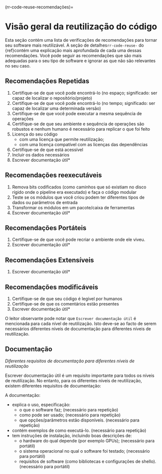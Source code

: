 (rr-code-reuse-recomendações)=
# Visão geral da reutilização do código

Esta seção contém uma lista de verificações de recomendações para tornar seu software mais reutilizável. A seção de detalhes`rr-code-reuse-` do {ref}contém uma explicação mais aprofundada de cada uma dessas recomendações. Você pode seguir as recomendações que são mais adequadas para o seu tipo de software e ignorar as que não são relevantes no seu caso.

## Recomendações Repetidas

1. Certifique-se de que você pode encontrá-lo (no espaço; significado: ser capaz de localizar o repositório/projeto)
1. Certifique-se de que você pode encontrá-lo (no tempo; significado: ser capaz de localizar uma determinada versão)
1. Certifique-se de que você pode executar a mesma sequência de operações
1. Certifique-se de que seu ambiente e sequência de operações são robustos e nenhum humano é necessário para replicar o que foi feito
1. Licença do seu código
    - com uma licença que permite reutilização;
    - com uma licença compatível com as licenças das dependências
1. Certifique-se de que está acessível
1. Incluir os dados necessários
1. Escrever documentação útil*

## Recomendações reexecutáveis

1. Remova bits codificados (como caminhos que só existiam no disco rígido onde o pipeline era executado) e faça o código modular
1. Teste se os módulos que você criou podem ter diferentes tipos de dados ou parâmetros de entrada
1. Transformar os módulos em um pacote/caixa de ferramentas
1. Escrever documentação útil*

## Recomendações Portáteis
1. Certifique-se de que você pode recriar o ambiente onde ele viveu.
1. Escrever documentação útil*

## Recomendações Extensíveis
1. Escrever documentação útil*

## Recomendações modificáveis
1. Certifique-se de que seu código é legível por humanos
1. Certifique-se de que os comentários estão presentes
1. Escrever documentação útil*

O leitor observante pode notar que `Escrever documentação útil` é mencionada para cada nível de reutilização. Isto deve-se ao facto de serem necessários diferentes níveis de documentação para diferentes níveis de reutilização.

## Documentação

*Diferentes requisitos de documentação para diferentes níveis de reutilização*

Escrever documentação útil é um requisito importante para todos os níveis de reutilização. No entanto, para os diferentes níveis de reutilização, existem diferentes requisitos de documentação:

A documentação:
- explica o uso, especificação:
  - o que o software faz; (necessário para repetição)
  - como pode ser usado; (necessário para repetição)
  - que opções/parâmetros estão disponíveis. (necessário para repetição)
- contém exemplos de como executá-lo. (necessário para repetição)
- tem instruções de instalação, incluindo boas descrições de:
  - o hardware do qual depende (por exemplo GPUs); (necessário para portátil)
  - o sistema operacional no qual o software foi testado; (necessário para portátil)
  - requisitos de software (como bibliotecas e configurações de shello). (necessário para portátil)
